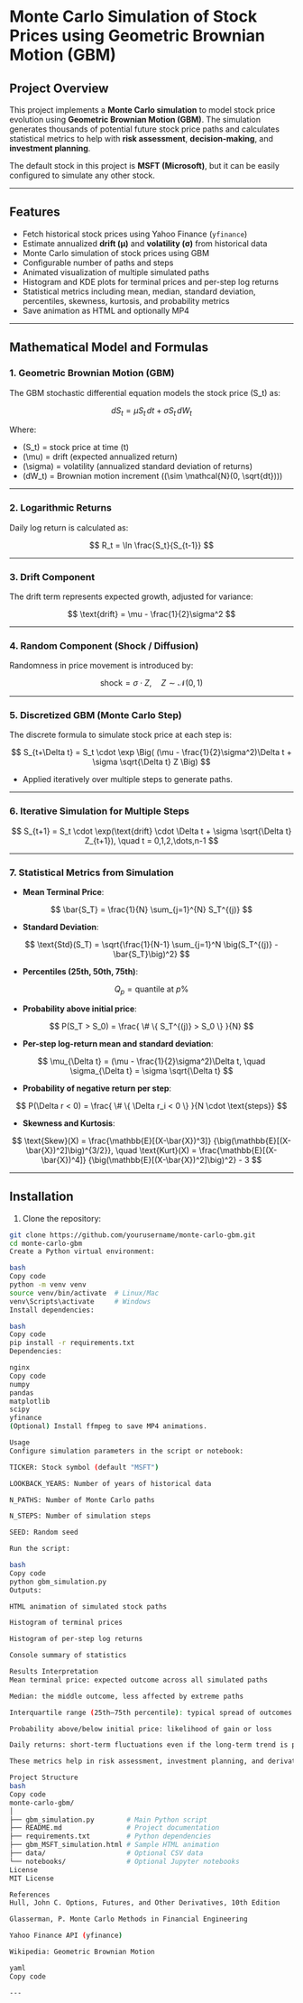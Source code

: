 # Monte Carlo Simulation of Stock Prices using Geometric Brownian Motion (GBM)

## Project Overview

This project implements a **Monte Carlo simulation** to model stock price evolution using **Geometric Brownian Motion (GBM)**. The simulation generates thousands of potential future stock price paths and calculates statistical metrics to help with **risk assessment**, **decision-making**, and **investment planning**.  

The default stock in this project is **MSFT (Microsoft)**, but it can be easily configured to simulate any other stock.

---

## Features

- Fetch historical stock prices using Yahoo Finance (`yfinance`)  
- Estimate annualized **drift (μ)** and **volatility (σ)** from historical data  
- Monte Carlo simulation of stock prices using GBM  
- Configurable number of paths and steps  
- Animated visualization of multiple simulated paths  
- Histogram and KDE plots for terminal prices and per-step log returns  
- Statistical metrics including mean, median, standard deviation, percentiles, skewness, kurtosis, and probability metrics  
- Save animation as HTML and optionally MP4  

---

## Mathematical Model and Formulas

### 1. Geometric Brownian Motion (GBM)

The GBM stochastic differential equation models the stock price \(S_t\) as:

$$
dS_t = \mu S_t \, dt + \sigma S_t \, dW_t
$$

Where:

- \(S_t\) = stock price at time \(t\)  
- \(\mu\) = drift (expected annualized return)  
- \(\sigma\) = volatility (annualized standard deviation of returns)  
- \(dW_t\) = Brownian motion increment (\(\sim \mathcal{N}(0, \sqrt{dt})\))  

---

### 2. Logarithmic Returns

Daily log return is calculated as:

$$
R_t = \ln \frac{S_t}{S_{t-1}}
$$

---

### 3. Drift Component

The drift term represents expected growth, adjusted for variance:

$$
\text{drift} = \mu - \frac{1}{2}\sigma^2
$$

---

### 4. Random Component (Shock / Diffusion)

Randomness in price movement is introduced by:

$$
\text{shock} = \sigma \cdot Z, \quad Z \sim \mathcal{N}(0,1)
$$

---

### 5. Discretized GBM (Monte Carlo Step)

The discrete formula to simulate stock price at each step is:

$$
S_{t+\Delta t} = S_t \cdot 
\exp \Big( (\mu - \frac{1}{2}\sigma^2)\Delta t + \sigma \sqrt{\Delta t} Z \Big)
$$

- Applied iteratively over multiple steps to generate paths.

---

### 6. Iterative Simulation for Multiple Steps

$$
S_{t+1} = S_t \cdot \exp(\text{drift} \cdot \Delta t + \sigma \sqrt{\Delta t} Z_{t+1}), \quad t = 0,1,2,\dots,n-1
$$

---

### 7. Statistical Metrics from Simulation

- **Mean Terminal Price**:

$$
\bar{S_T} = \frac{1}{N} \sum_{j=1}^{N} S_T^{(j)}
$$

- **Standard Deviation**:

$$
\text{Std}(S_T) = \sqrt{\frac{1}{N-1} \sum_{j=1}^N 
\big(S_T^{(j)} - \bar{S_T}\big)^2}
$$

- **Percentiles (25th, 50th, 75th)**:

$$
Q_p = \text{quantile at } p\%
$$

- **Probability above initial price**:

$$
P(S_T > S_0) = \frac{ \# \{ S_T^{(j)} > S_0 \} }{N}
$$

- **Per-step log-return mean and standard deviation**:

$$
\mu_{\Delta t} = (\mu - \frac{1}{2}\sigma^2)\Delta t, \quad 
\sigma_{\Delta t} = \sigma \sqrt{\Delta t}
$$

- **Probability of negative return per step**:

$$
P(\Delta r < 0) = 
\frac{ \# \{ \Delta r_i < 0 \} }{N \cdot \text{steps}}
$$

- **Skewness and Kurtosis**:

$$
\text{Skew}(X) = 
\frac{\mathbb{E}[(X-\bar{X})^3]}
{\big(\mathbb{E}[(X-\bar{X})^2]\big)^{3/2}}, \quad
\text{Kurt}(X) = 
\frac{\mathbb{E}[(X-\bar{X})^4]}
{\big(\mathbb{E}[(X-\bar{X})^2]\big)^2} - 3
$$

---

## Installation

1. Clone the repository:

```bash
git clone https://github.com/yourusername/monte-carlo-gbm.git
cd monte-carlo-gbm
Create a Python virtual environment:

bash
Copy code
python -m venv venv
source venv/bin/activate  # Linux/Mac
venv\Scripts\activate     # Windows
Install dependencies:

bash
Copy code
pip install -r requirements.txt
Dependencies:

nginx
Copy code
numpy
pandas
matplotlib
scipy
yfinance
(Optional) Install ffmpeg to save MP4 animations.

Usage
Configure simulation parameters in the script or notebook:

TICKER: Stock symbol (default "MSFT")

LOOKBACK_YEARS: Number of years of historical data

N_PATHS: Number of Monte Carlo paths

N_STEPS: Number of simulation steps

SEED: Random seed

Run the script:

bash
Copy code
python gbm_simulation.py
Outputs:

HTML animation of simulated stock paths

Histogram of terminal prices

Histogram of per-step log returns

Console summary of statistics

Results Interpretation
Mean terminal price: expected outcome across all simulated paths

Median: the middle outcome, less affected by extreme paths

Interquartile range (25th–75th percentile): typical spread of outcomes

Probability above/below initial price: likelihood of gain or loss

Daily returns: short-term fluctuations even if the long-term trend is positive

These metrics help in risk assessment, investment planning, and derivative pricing.

Project Structure
bash
Copy code
monte-carlo-gbm/
│
├── gbm_simulation.py        # Main Python script
├── README.md                # Project documentation
├── requirements.txt         # Python dependencies
├── gbm_MSFT_simulation.html # Sample HTML animation
├── data/                    # Optional CSV data
└── notebooks/               # Optional Jupyter notebooks
License
MIT License

References
Hull, John C. Options, Futures, and Other Derivatives, 10th Edition

Glasserman, P. Monte Carlo Methods in Financial Engineering

Yahoo Finance API (yfinance)

Wikipedia: Geometric Brownian Motion

yaml
Copy code

---
